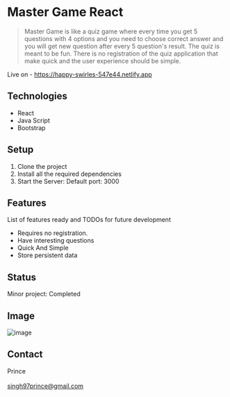 # Master Game React
> Master Game is like a quiz game where every time you get 5 questions with 4 options and you need to choose correct answer and you will get new question after every 5 question's  result. The quiz is meant to be fun. There is no registration of the quiz application that make quick and the user experience should be simple.

Live on -  https://happy-swirles-547e44.netlify.app
## Technologies
* React
* Java Script
* Bootstrap

## Setup
1. Clone the project
2. Install all the required dependencies
3. Start the Server: Default port: 3000

## Features
List of features ready and TODOs for future development
*  Requires no registration.
*  Have interesting questions
*  Quick And Simple
*  Store persistent data

## Status
Minor project: Completed
## Image
![image](https://user-images.githubusercontent.com/82977704/122798406-2e856980-d2de-11eb-9b28-c8c4f501c698.png)


## Contact
Prince
<br/>
<br/>
singh97prince@gmail.com


